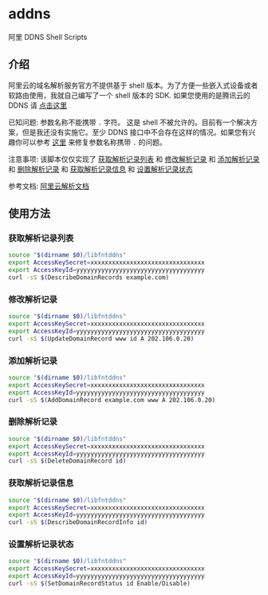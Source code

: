 # addns
阿里 DDNS Shell Scripts

## 介绍

阿里云的域名解析服务官方不提供基于 shell 版本。为了方便一些嵌入式设备或者软路由使用，我就自己编写了一个 shell 版本的 SDK. 如果您使用的是腾讯云的 DDNS 请 [点击这里](https://github.com/cd-yangling/libtddns)

已知问题: 参数名称不能携带 `.` 字符。 这是 shell 不被允许的。目前有一个解决方案，但是我还没有实施它。至少 DDNS 接口中不会存在这样的情况。如果您有兴趣你可以参考 [这里](https://stackoverflow.com/questions/9761973/using-variable-as-a-key-in-an-bash-associative-array) 来修复参数名称携带 `.` 的问题。

注意事项: 该脚本仅仅实现了 [获取解析记录列表](https://help.aliyun.com/document_detail/29776.html?spm=a2c4g.11186623.6.657.1f231cebPnJVoC) 和 [修改解析记录](https://help.aliyun.com/document_detail/29774.html?spm=a2c4g.11174283.6.662.5634571fizOAI0) 和 [添加解析记录](https://help.aliyun.com/document_detail/29772.html?spm=a2c4g.11186623.6.660.36d55eb44s6y1q) 和 [删除解析记录](https://help.aliyun.com/document_detail/29773.html?spm=a2c4g.11186623.6.661.673d2846plNtSS) 和 [获取解析记录信息](https://help.aliyun.com/document_detail/29777.html?spm=a2c4g.11186623.6.658.27de3b59ARRwR5) 和 [设置解析记录状态](https://help.aliyun.com/document_detail/29775.html?spm=a2c4g.11186623.6.664.6681606bwqwnpy)

参考文档: [阿里云解析文档](https://help.aliyun.com/product/29697.html?spm=a2c4g.750001.list.95.146d7b13ebZD2k)

## 使用方法

### 获取解析记录列表

```sh
source "$(dirname $0)/libfntddns"
export AccessKeySecret=xxxxxxxxxxxxxxxxxxxxxxxxxxxxxxxx
export AccessKeyId=yyyyyyyyyyyyyyyyyyyyyyyyyyyyyyyyyyyy
curl -sS $(DescribeDomainRecords example.com)
```

### 修改解析记录

```sh
source "$(dirname $0)/libfntddns"
export AccessKeySecret=xxxxxxxxxxxxxxxxxxxxxxxxxxxxxxxx
export AccessKeyId=yyyyyyyyyyyyyyyyyyyyyyyyyyyyyyyyyyyy
curl -sS $(UpdateDomainRecord www id A 202.106.0.20)
```

### 添加解析记录

```sh
source "$(dirname $0)/libfntddns"
export AccessKeySecret=xxxxxxxxxxxxxxxxxxxxxxxxxxxxxxxx
export AccessKeyId=yyyyyyyyyyyyyyyyyyyyyyyyyyyyyyyyyyyy
curl -sS $(AddDomainRecord example.com www A 202.106.0.20)
```

### 删除解析记录

```sh
source "$(dirname $0)/libfntddns"
export AccessKeySecret=xxxxxxxxxxxxxxxxxxxxxxxxxxxxxxxx
export AccessKeyId=yyyyyyyyyyyyyyyyyyyyyyyyyyyyyyyyyyyy
curl -sS $(DeleteDomainRecord id)
```

### 获取解析记录信息

```sh
source "$(dirname $0)/libfntddns"
export AccessKeySecret=xxxxxxxxxxxxxxxxxxxxxxxxxxxxxxxx
export AccessKeyId=yyyyyyyyyyyyyyyyyyyyyyyyyyyyyyyyyyyy
curl -sS $(DescribeDomainRecordInfo id)
```

### 设置解析记录状态

```sh
source "$(dirname $0)/libfntddns"
export AccessKeySecret=xxxxxxxxxxxxxxxxxxxxxxxxxxxxxxxx
export AccessKeyId=yyyyyyyyyyyyyyyyyyyyyyyyyyyyyyyyyyyy
curl -sS $(SetDomainRecordStatus id Enable/Disable)
```

